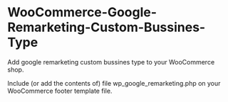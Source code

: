 # WooCommerce-Google-Remarketing-Custom-Bussines-Type
Add google remarketing custom bussines type to your WooCommerce shop.

Include (or add the contents of) file wp_google_remarketing.php on your WooCommerce footer template file.
